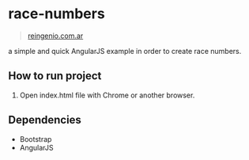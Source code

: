 # race-numbers
> [reingenio.com.ar](reingenio.com.ar)

a simple and quick AngularJS example in order to create race numbers.

## How to run project
1. Open index.html file with Chrome or another browser.

## Dependencies
* Bootstrap
* AngularJS
